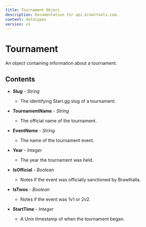 ```yaml
---
title: Tournament Object
description: Documentation for api.brawltools.com.
content: datatypes
version: v1
---
```


# Tournament

An object containing information about a tournament.

## Contents

- **Slug** - _String_
  - The identifying Start.gg slug of a tournament.

- **TournamentName** - _String_
  - The official name of the tournament.

- **EventName** - _String_
  - The name of the tournament event.

- **Year** - _Integer_
  - The year the tournament was held.

- **IsOfficial** - _Boolean_
  - Notes if the event was officially sanctioned by Brawlhalla.

- **IsTwos** - _Boolean_
  - Notes if the event was 1v1 or 2v2.

- **StartTime** - _Integer_
  - A Unix timestamp of when the tournament began.
